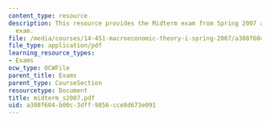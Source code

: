 ```yaml
---
content_type: resource
description: This resource provides the Midterm exam from Spring 2007 as a practice
  exam.
file: /media/courses/14-451-macroeconomic-theory-i-spring-2007/a308f604b00c3dff9856cce8d673e091_midterm_s2007.pdf
file_type: application/pdf
learning_resource_types:
- Exams
ocw_type: OCWFile
parent_title: Exams
parent_type: CourseSection
resourcetype: Document
title: midterm_s2007.pdf
uid: a308f604-b00c-3dff-9856-cce8d673e091
---
```

